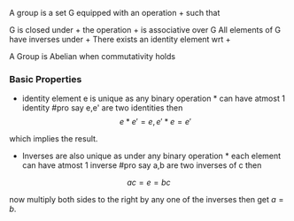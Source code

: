 A group is a set G equipped with an operation + such that

G is closed under +
the operation + is associative over G
All elements of G have inverses under +
There exists an identity element wrt +

A Group is Abelian when commutativity holds
### Basic Properties 
- identity element e is unique as any binary operation * can have atmost 1 identity #pro say e,e' are two identities then 
$$
e*e' =e,e'*e=e'
$$

which implies the result.

- Inverses are also unique as under any binary operation * each element can have atmost 1 inverse #pro say a,b are two inverses of c then
    
$$
ac=e=bc
$$

now multiply both sides to the right by any one of the inverses then get $a=b.$
